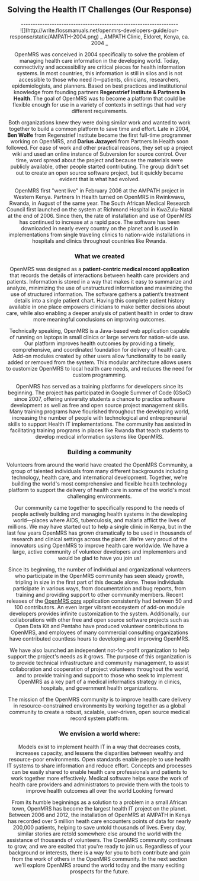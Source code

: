 <center><h2> Solving the Health IT Challenges (Our Response) </h2>
------------------------------------------------------------------
<center>
![](http://write.flossmanuals.net/openmrs-developers-guide/our-response/static/AMPATH-2004.png)
 _ AMPATH Clinic, Eldoret, Kenya, ca. 2004 _

OpenMRS was conceived in 2004 specifically to solve the problem of managing health care information in the developing world. Today, connectivity and accessibility are critical pieces for health information systems. In most countries, this information is still in silos and is not accessible to those who need it—patients, clinicians, researchers, epidemiologists, and planners. Based on best practices and institutional knowledge from founding partners **Regenstrief Institute & Partners In Health**.
The goal of OpenMRS was to become a platform that could be flexible enough for use in a variety of contexts in settings that had very different requirements.

Both organizations knew they were doing similar work and wanted to work together to build a common platform to save time and effort. Late in 2004, **Ben Wolfe** from Regenstrief Institute became the first full-time programmer working on OpenMRS, and **Darius Jazayeri** from Partners In Health soon followed. For ease of work and other practical reasons, they set up a project wiki and used an online instance of Subversion for source control. Over time, word spread about the project and because the materials were publicly available, other people started contributing. The group didn't set out to create an open source software project, but it quickly became evident that is what had evolved.

OpenMRS first "went live" in February 2006 at the AMPATH project in Western Kenya. Partners In Health turned on OpenMRS in Rwinkwavu, Rwanda, in August of the same year. The South African Medical Research Council first launched on the system at Richmond Hospital in KwaZulu-Natal at the end of 2006. Since then, the rate of installation and use of OpenMRS has continued to increase at a rapid pace. The software has been downloaded in nearly every country on the planet and is used in implementations from single traveling clinics to nation-wide installations in hospitals and clinics throughout countries like Rwanda.

### What we created

OpenMRS was designed as a **patient-centric medical record application** that records the details of interactions between health care providers and patients. Information is stored in a way that makes it easy to summarize and analyze, minimizing the use of unstructured information and maximizing the use of structured information. The software gathers a patient’s treatment details into a single patient chart. Having this complete patient history available in one place empowers clinicians to make better decisions about care, while also enabling a deeper analysis of patient health in order to draw more meaningful conclusions on improving outcomes.

Technically speaking, OpenMRS is a Java-based web application capable of running on laptops in small clinics or large servers for nation-wide use. Our platform improves health outcomes by providing a timely, comprehensive, and coordinated foundation for delivery of health care. Add-on modules created by other users allow functionality to be easily added or removed from the system. This modular architecture allows users to customize OpenMRS to local health care needs, and reduces the need for custom programming.

OpenMRS has served as a training platforms for developers since its beginning. The project has participated in Google Summer of Code (GSoC) since 2007, offering university students a chance to practice software development as well as free and open source project management skills. Many training programs have flourished throughout the developing world, increasing the number of people with technological and entrepreneurial skills to support Health IT implementations. The community has assisted in facilitating training programs in places like Rwanda that teach students to develop medical information systems like OpenMRS.

### Building a community

Volunteers from around the world have created the OpenMRS Community, a group of talented individuals from many different backgrounds including technology, health care, and international development. Together, we're building the world's most comprehensive and flexible health technology platform to support the delivery of health care in some of the world's most challenging environments.

Our community came together to specifically respond to the needs of people actively building and managing health systems in the developing world—places where AIDS, tuberculosis, and malaria afflict the lives of millions. We may have started out to help a single clinic in Kenya, but in the last few years OpenMRS has grown dramatically to be used in thousands of research and clinical settings across the planet. We're very proud of the innovators using OpenMRS to improve health care worldwide. We have a large, active community of volunteer developers and implementers and would be glad to have you join us!

Since its beginning, the number of individual and organizational volunteers who participate in the OpenMRS community has seen steady growth, tripling in size in the first part of this decade alone. These individuals participate in various ways, from documentation and bug reports, from training and providing support to other community members. Recent releases of the [OpenMRS core](https://github.com/openmrs/openmrs-core) application consistently had between 50 and 100 contributors. An even larger vibrant ecosystem of add-on module developers provides infinite customization to the system. Additionally, our collaborations with other free and open source software projects such as Open Data Kit and Pentaho have produced volunteer contributions to OpenMRS, and employees of many commercial consulting organizations have contributed countless hours to developing and improving OpenMRS.

We have also launched an independent not-for-profit organization to help support the project's needs as it grows. The purpose of this organization is to provide technical infrastructure and community management, to assist collaboration and cooperation of project volunteers throughout the world, and to provide training and support to those who seek to implement OpenMRS as a key part of a medical informatics strategy in clinics, hospitals, and government health organizations.

The mission of the OpenMRS community is to improve health care delivery in resource-constrained environments by working together as a global community to create a robust, scalable, user-driven, open source medical record system platform.

### We envision a world where:

Models exist to implement health IT in a way that decreases costs, increases capacity, and lessens the disparities between wealthy and resource-poor environments.
Open standards enable people to use health IT systems to share information and reduce effort.
Concepts and processes can be easily shared to enable health care professionals and patients to work together more effectively.
Medical software helps ease the work of health care providers and administrators to provide them with the tools to improve health outcomes all over the world
Looking forward

From its humble beginnings as a solution to a problem in a small African town, OpenMRS has become the largest health IT project on the planet. Between 2006 and 2012, the installation of OpenMRS at AMPATH in Kenya has recorded over 5 million heath care encounters points of data for nearly 200,000 patients, helping to save untold thousands of lives. Every day, similar stories are retold somewhere else around the world with the assistance of thousands of volunteers. The OpenMRS community continues to grow, and we are excited that you're ready to join us. Regardless of your background or interests, there is a way for you to both contribute and gain from the work of others in the OpenMRS community. In the next section we'll explore OpenMRS around the world today and the many exciting prospects for the future.

